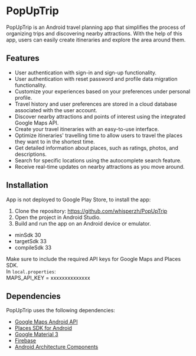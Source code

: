 # PopUpTrip

PopUpTrip is an Android travel planning app that simplifies the process of organizing trips and discovering nearby attractions. 
With the help of this app, users can easily create itineraries and explore the area around them.

## Features
* User authentication with sign-in and sign-up functionality.
* User authentication with reset password and profile data migration functionality.
* Customize your experiences based on your preferences under personal profile.
* Travel history and user preferences are stored in a cloud database associated with the user account.
* Discover nearby attractions and points of interest using the integrated Google Maps API.
* Create your travel itineraries with an easy-to-use interface.
* Optimize itineraries' travelling time to allow users to travel the places they want to in the shortest time. 
* Get detailed information about places, such as ratings, photos, and descriptions.
* Search for specific locations using the autocomplete search feature.
* Receive real-time updates on nearby attractions as you move around.


## Installation
App is not deployed to Google Play Store, to install the app:

1. Clone the repository: https://github.com/whisperzh/PopUpTrip
2. Open the project in Android Studio.
3. Build and run the app on an Android device or emulator.
- minSdk 30
- targetSdk 33
- compileSdk 33

Make sure to include the required API keys for Google Maps and Places SDK.\
In `local.properties`:\
MAPS_API_KEY = xxxxxxxxxxxxxx

## Dependencies

PopUpTrip uses the following dependencies:
* [Google Maps Android API](https://developers.google.com/maps/documentation/android-sdk/start)
* [Places SDK for Android](https://developers.google.com/maps/documentation/places/android-sdk/start)
* [Google Material 3](https://m3.material.io/)
* [Firebase](https://firebase.google.com/)
* [Android Architecture Components](https://developer.android.com/topic/libraries/architecture)


